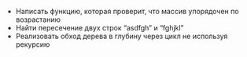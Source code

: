 - Написать функцию, которая проверит, что массив упорядочен по возрастанию
- Найти пересечение двух строк “asdfgh” и “fghjkl”
- Реализовать обход дерева в глубину через цикл не используя рекурсию
